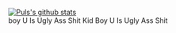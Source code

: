 
[![Puls's github stats](https://github-readme-stats.vercel.app/api?username=Puls1337&show_icons=true&theme=slateorange
)](https://github.com/anuraghazra/github-readme-stats) <br>
boy
U
Is
Ugly
Ass
Shit
Kid
Boy
U
Is
Ugly
Ass
Shit
